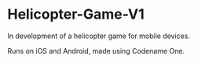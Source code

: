 # Helicopter-Game-V1

In development of a helicopter game for mobile devices.

Runs on iOS and Android, made using Codename One.
